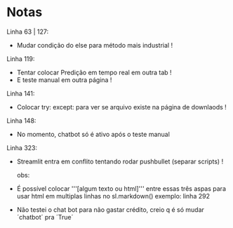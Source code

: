 # Notas

Linha 63 | 127:
- Mudar condição do else para método mais industrial                                  !

Linha 119:
- Tentar colocar Predição em tempo real em outra tab                                  !
- E teste manual em outra página                                                      !

Linha 141:
- Colocar try: except: para ver se arquivo existe na página de downlaods              !

Linha 148:
- No momento, chatbot só é ativo após o teste manual

Linha 323:
- Streamlit entra em conflito tentando rodar pushbullet (separar scripts)             !

  obs:
- É possível colocar '''[algum texto ou html]''' entre essas três aspas para usar html em multiplas linhas no sl.markdown()
  exemplo: linha 292

- Não testei o chat bot para não gastar crédito, creio q é só mudar ´chatbot´ pra ´True´
